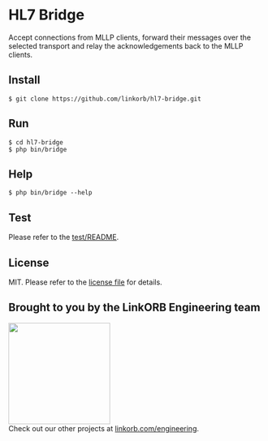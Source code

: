 # HL7 Bridge

Accept connections from MLLP clients, forward their messages over the selected
transport and relay the acknowledgements back to the MLLP clients.

## Install

    $ git clone https://github.com/linkorb/hl7-bridge.git

## Run

    $ cd hl7-bridge
    $ php bin/bridge

## Help

    $ php bin/bridge --help

## Test

Please refer to the [test/README](test/README.md).

## License

MIT. Please refer to the [license file](LICENSE.md) for details.

## Brought to you by the LinkORB Engineering team

<img src="http://www.linkorb.com/d/meta/tier1/images/linkorbengineering-logo.png" width="200px" /><br />
Check out our other projects at
[linkorb.com/engineering](http://www.linkorb.com/engineering).
